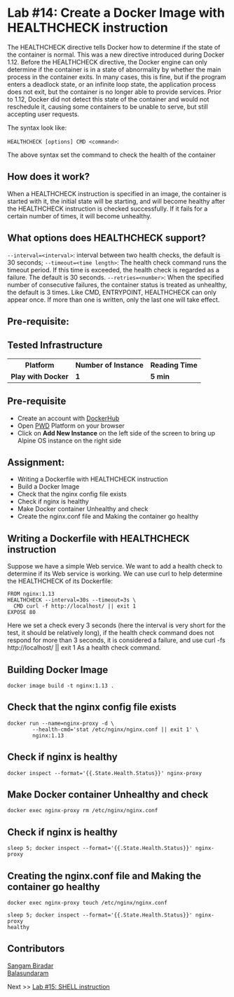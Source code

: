 # Lab #14: Create a Docker Image with HEALTHCHECK instruction

The HEALTHCHECK directive tells Docker how to determine if the state of the container is normal. This was a new directive introduced during Docker 1.12. Before the HEALTHCHECK directive, the Docker engine can only determine if the container is in a state of abnormality by whether the main process in the container exits. In many cases, this is fine, but if the program enters a deadlock state, or an infinite loop state, the application process does not exit, but the container is no longer able to provide services. Prior to 1.12, Docker did not detect this state of the container and would not reschedule it, causing some containers to be unable to serve, but still accepting user requests.

The syntax look like:


`HEALTHCHECK [options] CMD <command>`: 

The above syntax set the command to check the health of the container

## How does it work?

When a HEALTHCHECK instruction is specified in an image, the container is started with it, the initial state will be starting, and will become healthy after the HEALTHCHECK instruction is checked successfully. If it fails for a certain number of times, it will become unhealthy.

## What options does  HEALTHCHECK support?

`--interval=<interval>`: interval between two health checks, the default is 30 seconds;
`--timeout=<time length>`: The health check command runs the timeout period. If this time is exceeded, the health check is regarded as a failure. The default is 30 seconds.
`--retries=<number>`: When the specified number of consecutive failures, the container status is treated as unhealthy, the default is 3 times.
Like CMD, ENTRYPOINT, HEALTHCHECK can only appear once. If more than one is written, only the last one will take effect.


## Pre-requisite:

## Tested Infrastructure

<table class="tg">
  <tr>
    <th class="tg-yw4l"><b>Platform</b></th>
    <th class="tg-yw4l"><b>Number of Instance</b></th>
    <th class="tg-yw4l"><b>Reading Time</b></th>
    
  </tr>
  <tr>
    <td class="tg-yw4l"><b> Play with Docker</b></td>
    <td class="tg-yw4l"><b>1</b></td>
    <td class="tg-yw4l"><b>5 min</b></td>
    
  </tr>
  
</table>

## Pre-requisite

- Create an account with [DockerHub](https://hub.docker.com)
- Open [PWD](https://labs.play-with-docker.com/) Platform on your browser 
- Click on **Add New Instance** on the left side of the screen to bring up Alpine OS instance on the right side


## Assignment:

- Writing a Dockerfile with HEALTHCHECK instruction
- Build a Docker Image
- Check that the nginx config file exists
- Check if nginx is healthy
- Make Docker container Unhealthy and check
- Create the nginx.conf file and Making the container go healthy



## Writing a Dockerfile with HEALTHCHECK instruction

Suppose we have a simple Web service. We want to add a health check to determine if its Web service is working. We can use curl to help determine the HEALTHCHECK of its Dockerfile:

```
FROM nginx:1.13
HEALTHCHECK --interval=30s --timeout=3s \
  CMD curl -f http://localhost/ || exit 1
EXPOSE 80
```

Here we set a check every 3 seconds (here the interval is very short for the test, it should be relatively long), if the health check command does not respond for more than 3 seconds, it is considered a failure, and use curl -fs http://localhost/ || exit 1 As a health check command.

## Building Docker Image

```
docker image build -t nginx:1.13 .
```

## Check that the nginx config file exists

```
docker run --name=nginx-proxy -d \
        --health-cmd='stat /etc/nginx/nginx.conf || exit 1' \
        nginx:1.13
```

## Check if nginx is healthy

```
docker inspect --format='{{.State.Health.Status}}' nginx-proxy
```

## Make Docker container Unhealthy and check

```
docker exec nginx-proxy rm /etc/nginx/nginx.conf
```

## Check if nginx is healthy

```
sleep 5; docker inspect --format='{{.State.Health.Status}}' nginx-proxy
```

## Creating the nginx.conf file and Making the container go healthy

```
docker exec nginx-proxy touch /etc/nginx/nginx.conf
```

```
sleep 5; docker inspect --format='{{.State.Health.Status}}' nginx-proxy
healthy
```

## Contributors

[Sangam Biradar](https://www.linkedin.com/in/sangambiradar14/)<br>
[Balasundaram](mailto:balasundarammaster@gmail.com)<br>

Next >> [Lab #15: SHELL instruction](https://dockerlabs.collabnix.com/beginners/dockerfile/Lab-14-Create-an-image-with-SHELL-instruction.html)
